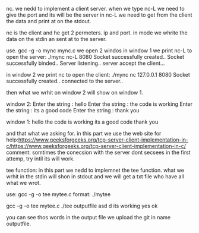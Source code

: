 nc.
we nedd to implement a client server.
when we type nc-L we need to give the port and its will be the server
in nc-L we need to get from the client the data and print at on the stdout.

nc is the client and he get 2 permeters. ip and port. in mode we whrite the data on the stdin an sent at to the server.

use. 
gcc -g -o mync mync.c
we open 2 windos
in window 1 we print nc-L <port> to open the server:
./mync nc-L 8080
Socket successfully created..
Socket successfully binded..
Server listening..
server accept the client...


in window 2 we print nc <ip> <port> to open the client:
./mync nc 127.0.0.1 8080
Socket successfully created..
connected to the server..

then what we wrhit on window 2 will show on window 1.

window 2:
Enter the string : hello
Enter the string : the code is working
Enter the string : its a good code
Enter the string : thank you

window 1:
hello
the code is working
its a good code
thank you

and that what we asking for.
in this part we use the web site for help:https://www.geeksforgeeks.org/tcp-server-client-implementation-in-c/https://www.geeksforgeeks.org/tcp-server-client-implementation-in-c/
comment: somtimes the conecsion with the server dont secsees in the first attemp, try intil its will work.

tee function:
in this part we nedd to implemnet the tee function.
what we wrhit in the stdin will shon in stdout and we will get a txt file who have all what we wrot.

use:
gcc -g -o tee mytee.c
format: ./mytee <file name output>

 gcc -g -o tee mytee.c
 ./tee outputfile
 asd
d
its working
yes
ok

you can see thos words in the output file we upload the git in name outputfile.
